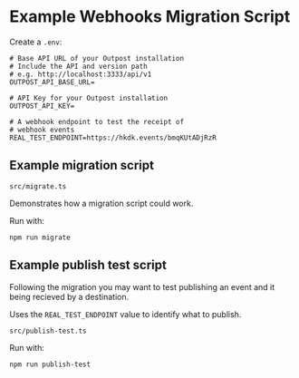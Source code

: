 # Example Webhooks Migration Script

Create a `.env`:

```
# Base API URL of your Outpost installation
# Include the API and version path
# e.g. http://localhost:3333/api/v1
OUTPOST_API_BASE_URL=

# API Key for your Outpost installation
OUTPOST_API_KEY=

# A webhook endpoint to test the receipt of
# webhook events
REAL_TEST_ENDPOINT=https://hkdk.events/bmqKUtADjRzR
```

## Example migration script

`src/migrate.ts`

Demonstrates how a migration script could work.

Run with:

```
npm run migrate
```

## Example publish test script

Following the migration you may want to test publishing an event and it being recieved by a destination.

Uses the `REAL_TEST_ENDPOINT` value to identify what to publish.

`src/publish-test.ts`

Run with:

```
npm run publish-test
```
